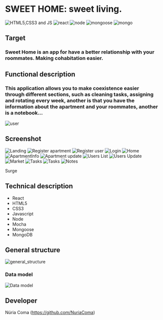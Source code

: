 # SWEET HOME: sweet living.

![HTML5,CSS3 and JS](images/lenguajes.png)       ![react](images/images/React-icon.png)           ![node](images/node.png)                 ![mongoose](images/MongooseJS.png)        ![mongo](images/MongoDB-Logo.png)


## Target
### Sweet Home is an app for have a better relationship with your  roommates. Making cohabitation easier.

## Functional description
### This application allows you to make coexistence easier through different sections, such as cleaning tasks, assigning and rotating every week, another is that you have the information about the apartment and your roommates, another is a notebook...
![user](images/User.png)

## Screenshot
![Landing](images/Landing2.png) ![Register apartment](images/RegisterA.png)  ![Register user](images/RegisterU.png)    ![Login](images/Login.png)  ![Home](images/Home2.png)  ![ApartmentInfo](images/ApartmentI.png)  ![Apartment update](images/ApartmentU.png)  ![Users List](images/UsersI.png)   ![Users Update](images/UsersU.png)  ![Market](images/Market2.png)  ![Tasks](images/Tasks2_2.png)  ![Tasks](images/Tasks_2.png)  ![Notes](images/Notes2.png)    

Surge

## Technical description

* React
* HTML5
* CSS3
* Javascript
* Node
* Mocha
* Mongoose
* MongoDB




## General structure
![general_structure](images/architecture.png)

### Data model
![Data model](images/Database.png)




## Developer

Núria Coma (https://github.com/NuriaComa)